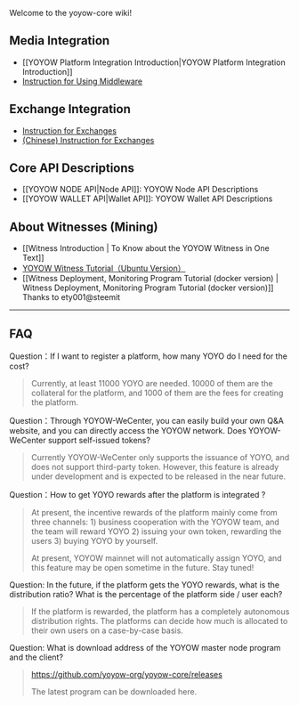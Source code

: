 Welcome to the yoyow-core wiki!

## Media Integration
* [[YOYOW Platform Integration Introduction|YOYOW Platform Integration Introduction]]
* [Instruction for Using Middleware ](https://github.com/yoyow-org/yoyow-node-sdk/tree/master/middleware)

## Exchange Integration
* [Instruction for Exchanges](https://github.com/yoyow-org/yoyow-core/wiki/Instructions-for-Exchanges)
* [(Chinese) Instruction for Exchanges](https://github.com/yoyow-org/yoyow-core/wiki/%E4%BA%A4%E6%98%93%E6%89%80%E5%AF%B9%E6%8E%A5%E6%8C%87%E5%8D%97%EF%BC%88%E4%B8%AD%E6%96%87%EF%BC%89)

## Core API Descriptions

* [[YOYOW NODE API|Node API]]: YOYOW Node API Descriptions
* [[YOYOW WALLET API|Wallet API]]: YOYOW Wallet API Descriptions

## About Witnesses (Mining)
* [[Witness Introduction | To Know about the YOYOW Witness in One Text]]
* [YOYOW Witness Tutorial（Ubuntu Version）](https://mp.weixin.qq.com/s/l4KfKtUUfaCEp9ykIbIByA)
* [[Witness Deployment, Monitoring Program Tutorial (docker version) | Witness Deployment, Monitoring Program Tutorial (docker version)]] Thanks to ety001@steemit

------------------
## FAQ
Question：If I want to register a platform, how many YOYO do I need for the cost?
> Currently, at least 11000 YOYO are needed. 10000 of them are the collateral for the platform, and 1000 of them are the fees for creating the platform.

Question：Through YOYOW-WeCenter, you can easily build your own Q&A website, and you can directly access the YOYOW network. Does YOYOW-WeCenter support self-issued tokens?
> Currently YOYOW-WeCenter only supports the issuance of YOYO, and does not support third-party token. However, this feature is already under development and is expected to be released in the near future.

Question：How to get YOYO rewards after the platform is integrated ?
> At present, the incentive rewards of the platform mainly come from three channels: 1) business cooperation with the YOYOW team, and the team will reward YOYO 2) issuing your own token, rewarding the users 3) buying YOYO by yourself.
> 
> At present, YOYOW mainnet will not automatically assign YOYO, and this feature may be open sometime in the future. Stay tuned!

Question: In the future, if the platform gets the YOYO rewards, what is the distribution ratio? What is the percentage of the platform side / user each?
> If the platform is rewarded, the platform has a completely autonomous distribution rights. The platforms can decide how much is allocated to their own users on a case-by-case basis.

Question: What is download address of the YOYOW master node program and the client?
> https://github.com/yoyow-org/yoyow-core/releases
>
> The latest program can be downloaded here.
